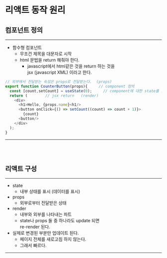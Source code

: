 # 리액트 동작 원리

## 컴포넌트 정의
___
- 함수형 컴포넌트
  - 무조건 제목을 대문자로 시작
  - html 문법을 return 해줘야 한다. 
    - javascript에서 html같은 것을 return 하는 것을       
    jsx (javascript XML) 이라고 한다.

```javascript
// 외부에서 전달받는 속성은 props로 전달받는다.  (props)
export function CounterButton(props){     // component 정의
  const [count,setCount] = useState(0);     // component에 대한 state를 표시  (state)
  return (        // jsx return   (render)
    <div>
      <h1>Hello, {props.name}<h1/>
      <button onClick={() => setCount((count) => count + 1)}> 
        {count}
      <button/>
    </div>
  );
}
```
___
<br/>
<br/>

## 리액트 구성
___
- state
  - 내부 상태를 표시 (데이터를 표시)
- props
  - 외부로부터 전달받은 상태
- render
  - 내부와 외부를 나타내는 파트
  - state나 props 둘 중 하나라도 update 되면      
  re-render 된다.
- 실제로 변경된 부분만 업데이트 된다. 
  - 페이지 전체를 새로고침 하지 않는다.
  - 그래서 빠르다.
___
